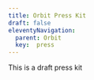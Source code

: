 ```yaml
---
title: Orbit Press Kit
draft: false
eleventyNavigation:
  parent: Orbit
  key:  press
---
```

This is a draft press kit